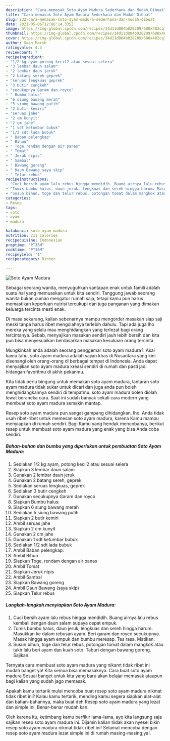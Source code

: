 ```yaml
---
description: "Cara memasak Soto Ayam Madura Sederhana dan Mudah Dibuat"
title: "Cara memasak Soto Ayam Madura Sederhana dan Mudah Dibuat"
slug: 232-cara-memasak-soto-ayam-madura-sederhana-dan-mudah-dibuat
date: 2021-05-06T12:08:14.335Z
image: https://img-global.cpcdn.com/recipes/34d11d004b028209/680x482cq70/soto-ayam-madura-foto-resep-utama.jpg
thumbnail: https://img-global.cpcdn.com/recipes/34d11d004b028209/680x482cq70/soto-ayam-madura-foto-resep-utama.jpg
cover: https://img-global.cpcdn.com/recipes/34d11d004b028209/680x482cq70/soto-ayam-madura-foto-resep-utama.jpg
author: Sean Marsh
ratingvalue: 4.4
reviewcount: 7
recipeingredient:
- "1/2 kg ayam potong kecil2 atau sesuai selera"
- "3 lembar daun salam"
- "2 lembar daun jeruk"
- "2 batang sereh geprek"
- "seruas lengkuas geprek"
- "3 butir cengkeh"
- "secukupnya Garam dan royco"
- " Bumbu halus"
- "6 siung bawang merah"
- "5 siung bawang putih"
- "2 butir kemiri"
- "seruas jahe"
- "2 cm kunyit"
- "2 cm jahe"
- "1 sdt ketumbar bubuk"
- "1/2 sdt lada bubuk"
- " Baban pelengkap"
- " Bihun"
- " Toge rendam dengan air panas"
- " Tomat"
- " Jeruk nipis"
- " Sambal"
- " Bawang goreng"
- " Daun Bawang saya skip"
- " Telur rebus"
recipeinstructions:
- "Cuci bersih ayam lalu rebus hingga mendidih. Buang airnya lalu rebus kembali dengan daun salam supaya cepat empuk."
- "Tumis bumbu halus, daun jeruk, lengkuas dan sereh hingga harum. Masukkan ke dalam rebusan ayam. Beri garam dan royco secukupnya. Masak hingga ayam empuk dan bumbu meresap. Tes rasa. Matikan."
- "Susun bihun, toge dan telur rebus, potongan tomat dalam mangkok atau takir lalu beri ayam dan kuah soto. Taburi dengan bawang goreng. Sajikan."
categories:
- Resep
tags:
- soto
- ayam
- madura

katakunci: soto ayam madura 
nutrition: 211 calories
recipecuisine: Indonesian
preptime: "PT35M"
cooktime: "PT36M"
recipeyield: "1"
recipecategory: Dinner

---
```



![Soto Ayam Madura](https://img-global.cpcdn.com/recipes/34d11d004b028209/680x482cq70/soto-ayam-madura-foto-resep-utama.jpg)

Sebagai seorang wanita, menyuguhkan santapan enak untuk famili adalah suatu hal yang memuaskan untuk kita sendiri. Tanggung jawab seorang  wanita bukan cuman mengatur rumah saja, tetapi kamu pun harus memastikan keperluan nutrisi tercukupi dan juga panganan yang dimakan keluarga tercinta mesti enak.

Di masa  sekarang, kalian sebenarnya mampu mengorder masakan siap saji meski tanpa harus ribet mengolahnya terlebih dahulu. Tapi ada juga lho mereka yang selalu mau menghidangkan yang terlezat bagi orang tercintanya. Sebab, menyajikan masakan sendiri jauh lebih bersih dan kita pun bisa menyesuaikan berdasarkan masakan kesukaan orang tercinta. 



Mungkinkah anda adalah seorang penggemar soto ayam madura?. Asal kamu tahu, soto ayam madura adalah sajian khas di Nusantara yang kini disenangi oleh orang-orang di berbagai tempat di Indonesia. Anda dapat menyajikan soto ayam madura kreasi sendiri di rumah dan pasti jadi hidangan favoritmu di akhir pekanmu.

Kita tidak perlu bingung untuk memakan soto ayam madura, lantaran soto ayam madura tidak sukar untuk dicari dan juga anda pun boleh menghidangkannya sendiri di tempatmu. soto ayam madura boleh diolah lewat beraneka cara. Saat ini sudah banyak sekali cara modern yang membuat soto ayam madura semakin mantap.

Resep soto ayam madura pun sangat gampang dihidangkan, lho. Anda tidak usah ribet-ribet untuk memesan soto ayam madura, karena Kamu mampu menyiapkan di rumah sendiri. Bagi Kamu yang hendak mencobanya, berikut resep untuk membuat soto ayam madura yang enak yang bisa Anda coba sendiri.

<!--inarticleads1-->

##### Bahan-bahan dan bumbu yang diperlukan untuk pembuatan Soto Ayam Madura:

1. Sediakan 1/2 kg ayam, potong kecil2 atau sesuai selera
1. Siapkan 3 lembar daun salam
1. Gunakan 2 lembar daun jeruk
1. Gunakan 2 batang sereh, geprek
1. Sediakan seruas lengkuas, geprek
1. Sediakan 3 butir cengkeh
1. Gunakan secukupnya Garam dan royco
1. Siapkan  Bumbu halus:
1. Siapkan 6 siung bawang merah
1. Sediakan 5 siung bawang putih
1. Siapkan 2 butir kemiri
1. Ambil seruas jahe
1. Siapkan 2 cm kunyit
1. Gunakan 2 cm jahe
1. Gunakan 1 sdt ketumbar bubuk
1. Sediakan 1/2 sdt lada bubuk
1. Ambil  Baban pelengkap:
1. Ambil  Bihun
1. Siapkan  Toge, rendam dengan air panas
1. Ambil  Tomat
1. Siapkan  Jeruk nipis
1. Ambil  Sambal
1. Siapkan  Bawang goreng
1. Ambil  Daun Bawang (saya skip)
1. Siapkan  Telur rebus




<!--inarticleads2-->

##### Langkah-langkah menyiapkan Soto Ayam Madura:

1. Cuci bersih ayam lalu rebus hingga mendidih. Buang airnya lalu rebus kembali dengan daun salam supaya cepat empuk.
1. Tumis bumbu halus, daun jeruk, lengkuas dan sereh hingga harum. Masukkan ke dalam rebusan ayam. Beri garam dan royco secukupnya. Masak hingga ayam empuk dan bumbu meresap. Tes rasa. Matikan.
1. Susun bihun, toge dan telur rebus, potongan tomat dalam mangkok atau takir lalu beri ayam dan kuah soto. Taburi dengan bawang goreng. Sajikan.




Ternyata cara membuat soto ayam madura yang nikamt tidak ribet ini mudah banget ya! Kita semua bisa memasaknya. Cara buat soto ayam madura Sesuai banget untuk kita yang baru akan belajar memasak ataupun bagi kalian yang sudah jago memasak.

Apakah kamu tertarik mulai mencoba buat resep soto ayam madura nikmat tidak ribet ini? Kalau kamu tertarik, mending kamu segera siapkan alat-alat dan bahan-bahannya, maka buat deh Resep soto ayam madura yang lezat dan simple ini. Benar-benar mudah kan. 

Oleh karena itu, ketimbang kamu berfikir lama-lama, ayo kita langsung saja sajikan resep soto ayam madura ini. Dijamin kalian tiidak akan nyesel bikin resep soto ayam madura nikmat tidak ribet ini! Selamat mencoba dengan resep soto ayam madura lezat simple ini di rumah masing-masing,ya!.

